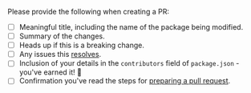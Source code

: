 Please provide the following when creating a PR:

- [ ] Meaningful title, including the name of the package being modified.
- [ ] Summary of the changes.
- [ ] Heads up if this is a breaking change.
- [ ] Any issues this [resolves](https://docs.github.com/en/get-started/writing-on-github/working-with-advanced-formatting/using-keywords-in-issues-and-pull-requests).
- [ ] Inclusion of your details in the `contributors` field of `package.json` - you've earned it! 👏
- [ ] Confirmation you've read the steps for [preparing a pull request](https://github.com/Turfjs/turf/blob/master/docs/CONTRIBUTING.md#preparing-a-pull-request).
